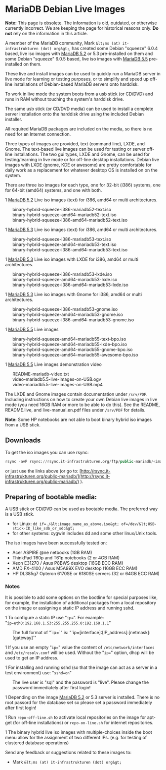 # MariaDB Debian Live Images

<strong>Note:</strong> This page is obsolete. The information is old, outdated, or otherwise currently incorrect. We are keeping the page for historical reasons only. <strong>Do not</strong> rely on the information in this article.

A member of the MariaDB community, Mark `&lt;ms (at) it-infrastrukturen (dot) org&gt;`,
has created some Debian "squeeze" 6.0.4 based, live iso images with [MariaDB 5.2](/kb/en/what-is-mariadb-52/)
or 5.3 pre-installed on them and some Debian "squeeze" 6.0.5 based, live iso images with [MariaDB 5.5](/kb/en/what-is-mariadb-55/) pre-installed on them.

These live and install images can be used to quickly run a MariaDB server in
live mode for learning or testing purposes, or to simplify and speed up
off-line installations of Debian-based MariaDB servers onto harddisk.

To work in live mode the system boots from a usb stick (or CD/DVD) and runs in
RAM without touching the system's harddisk drive.

The same usb stick (or CD/DVD media) can be used to install a complete server
installation onto the harddisk drive using the included Debian installer.

All required MariaDB packages are included on the media, so there is no need
for an Internet connection.

Three types of images are provided, text (command line), LXDE, and Gnome. The
text-based live images can be used for testing or server off-line
installations. The two gui types, LXDE and Gnome, can be used for
testing/learning in live mode or for off-line desktop installations.  Debian
live images with LXDE (gnome, KDE or awesome) are pretty comfortable for daily
work as a replacement for whatever desktop OS is installed on on the system.

There are three iso images for each type, one for 32-bit (i386) systems, one
for 64-bit (amd64) systems, and one with both.

1 [MariaDB 5.2](/kb/en/what-is-mariadb-52/) Live iso images (text) for i386, amd64  or multi architectures.
<ul start="1" style="list-style: none"><li><a undefined>binary-hybrid-squeeze-i386-mariadb52-text.iso</a>
</li><li><a undefined>binary-hybrid-squeeze-amd64-mariadb52-text.iso</a>
</li><li><a undefined>binary-hybrid-squeeze-i386-amd64-mariadb52-text.iso</a>
</li></ul>

1 [MariaDB 5.3](/kb/en/what-is-mariadb-53/) Live iso images (text) for i386, amd64  or multi architectures.
<ul start="1" style="list-style: none"><li><a undefined>binary-hybrid-squeeze-i386-mariadb53-text.iso</a>
</li><li><a undefined>binary-hybrid-squeeze-amd64-mariadb53-text.iso</a>
</li><li><a undefined>binary-hybrid-squeeze-i386-amd64-mariadb53-text.iso</a>
</li></ul>

1 [MariaDB 5.3](/kb/en/what-is-mariadb-53/) Live iso images with LXDE for i386, amd64  or multi architectures.
<ul start="1" style="list-style: none"><li><a undefined>binary-hybrid-squeeze-i386-mariadb53-lxde.iso</a>
</li><li><a undefined>binary-hybrid-squeeze-amd64-mariadb53-lxde.iso</a>
</li><li><a undefined>binary-hybrid-squeeze-i386-amd64-mariadb53-lxde.iso</a>
</li></ul>

1 [MariaDB 5.3](/kb/en/what-is-mariadb-53/) Live iso images with Gnome for i386, amd64  or multi architectures.
<ul start="1" style="list-style: none"><li><a undefined>binary-hybrid-squeeze-i386-mariadb53-gnome.iso</a>
</li><li><a undefined>binary-hybrid-squeeze-amd64-mariadb53-gnome.iso</a>
</li><li><a undefined>binary-hybrid-squeeze-i386-amd64-mariadb53-gnome.iso</a>
</li></ul>

1 [MariaDB 5.5](/kb/en/what-is-mariadb-55/) Live images
<ul start="1" style="list-style: none"><li><a undefined>binary-hybrid-squeeze-amd64-mariadb55-text-bpo.iso</a>
</li><li><a undefined>binary-hybrid-squeeze-amd64-mariadb55-lxde-bpo.iso</a>
</li><li><a undefined>binary-hybrid-squeeze-amd64-mariadb55-gnome-bpo.iso</a>
</li><li><a undefined>binary-hybrid-squeeze-amd64-mariadb55-awesome-bpo.iso</a>
</li></ul>

1 [MariaDB 5.5](/kb/en/what-is-mariadb-55/) Live images demonstration video
<ul start="1" style="list-style: none"><li><a undefined>README-mariadb-video.txt</a>
</li><li><a undefined>video-mariadb5.5-live-images-on-USB.ogv</a>
</li><li><a undefined>video-mariadb5.5-live-images-on-USB.mp4</a>
</li></ul>

The LXDE and Gnome images contain documentation under `/srv/PDF`. Including
instructions on how to create your own Debian live images in live mode (you
need 16GB RAM or more to be able to do this). See the README, README.live, and
live-manual.en.pdf files under `/srv/PDF` for details.

<strong>Note:</strong> Some HP notebooks are not able to boot binary hybrid iso images from a USB stick.

## Downloads

To get the iso images you can use rsync:

```sql
rsync -avP rsync://rsync.it-infrastrukturen.org/ftp/public-mariadb/<image_or_file_name_as_above> .
```

or just use the links above (or go to: [http://rsync.it-infrastrukturen.org/public-mariadb/](http://rsync.it-infrastrukturen.org/public-mariadb/) ).

## Preparing of bootable media:

A USB stick or CD/DVD can be used as bootable media. The preferred way is a USB stick.

- for Linux: `dd if=./&lt;image_name_as_above.iso&gt; of=/dev/&lt;USB-stick-ID_like_sdb_or_sdc&gt;`
- for other systems: cygwin includes dd and some other linux/Unix tools.

The iso images have been successfully tested on:

- Acer ASPIRE @ne netbooks (1GB RAM)
- ThinkPad T60p and T61p notebooks (2 or 4GB RAM)
- Xeon E31270 / Asus P8BWS desktop (16GB ECC RAM)
- AMD FX-4100 / Asus M5A99X EVO desktop (16GB ECC RAM)
- HP DL385g7 Opteron 6170SE or 6180SE servers (32 or 64GB ECC RAM)

### Notes

It is possible to add some options on the bootline for special purposes like,
for example, the installation of additional packages from a local repository on
the image or assigning a static IP address and running sshd.

1 To configure a static IP use "`ip=`". For example:
    "`ip=eth0:192.168.1.53:255.255.255.0:192.168.1.1`"
<ul start="1" style="list-style: none"><li>The full format of "`ip=`" is: "`ip=[interface]:[IP_address]:[netmask]:[gateway]`"
</li></ul>

1 If you use an empty "`ip=`" value the content of `/etc/network/interfaces`
    and `/etc/resolv.conf` will be used. Without the "`ip=`" option, dhcp
    will be used to get an IP address.

1 For installing and running sshd (so that the image can act as a server in a
    test environment) use: "`sshd=on`"
<ul start="1" style="list-style: none"><li>The live user is "sql" and the password is "live". Please change the
       password immediately after first login!
</li></ul>

1 Depending on the image [MariaDB 5.2](/kb/en/what-is-mariadb-52/) or 5.3 server is installed. There is no
    root passord for the database set so please set a password immediately
    after first login!

1 Run `repo-off-line.sh` to activate local repositories on the image for
    apt-get (for off-line installations) or `repo-on-line.sh` for internet
    repositories.

1 The binary hybrid live iso images with multiple-choices inside the boot
    menu allow for the assignment of two different IPs. (e.g. for testing of
    clustered database operations)

Send any feedback or suggestions related to these images to:

- Mark `&lt;ms (at) it-infrastrukturen (dot) org&gt;`